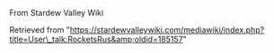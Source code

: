 From Stardew Valley Wiki

Retrieved from "https://stardewvalleywiki.com/mediawiki/index.php?title=User\_talk:RocketsRus&amp;oldid=185157"